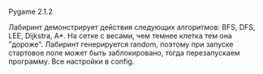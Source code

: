 Pygame 2.1.2

Лабиринт демонстрирует действия следующих алгоритмов: BFS, DFS, LEE, Dijkstra, A*.
На сетке с весами, чем темнее клетка тем она "дороже".
Лабиринт генерируется random, поэтому при запуске стартовое поле может быть заблокировано,
тогда перезапускаем программу. Все настройки в config.